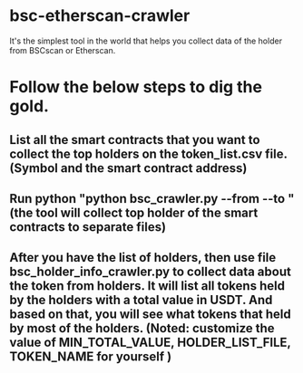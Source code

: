 # bsc-etherscan-crawler
It's the simplest tool in the world that helps you collect data of the holder from BSCscan or Etherscan.
# Follow the below steps to dig the gold.
## List all the smart contracts that you want to collect the top holders on the token_list.csv file. (Symbol and the smart contract address)
## Run python "python bsc_crawler.py --from <from page> --to <to page>" (the tool will collect top holder of the smart contracts to separate files)
## After you have the list of holders, then use file bsc_holder_info_crawler.py to collect data about the token from holders. It will list all tokens held by the holders with a total value in USDT. And based on that, you will see what tokens that held by most of the holders. (Noted: customize the value of MIN_TOTAL_VALUE, HOLDER_LIST_FILE, TOKEN_NAME for yourself  )